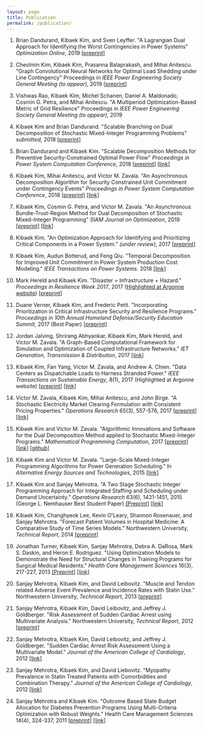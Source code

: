 ```yaml
---
layout: page
title: Publication
permalink: /publication/
---
```


1. Brian Dandurand, Kibaek Kim, and Sven Leyffer. "A Lagrangian Dual Approach for Identifying the Worst Contingencies in Power Systems" *Optimization Online*, 2019 [[preprint]](http://www.optimization-online.org/DB_FILE/2019/07/7306.pdf)

1. Cheolmin Kim, Kibaek Kim, Prasanna Balaprakash, and Mihai Anitescu. "Graph Convolutional Neural Networks for Optimal Load Shedding under Line Contingency" Proceedings in *IEEE Power Engineering Society General Meeting (to appear)*, 2019 [[preprint](https://kibaekkim.github.io/papers/PES-GCN-preprint.pdf)]

1. Vishwas Rao, Kibaek Kim, Michel Schanen, Daniel A. Maldonado, Cosmin G. Petra, and Mihai Anitescu. "A Multiperiod Optimization-Based Metric of Grid Resilience" Proceedings in *IEEE Power Engineering Society General Meeting (to appear)*, 2019

1. Kibaek Kim and Brian Dandurand. "Scalable Branching on Dual Decomposition of Stochastic Mixed-Integer Programming Problems" *submitted*, 2018 [[preprint]](http://www.optimization-online.org/DB_HTML/2018/10/6867.html)

1. Brian Dandurand and Kibaek Kim. "Scalable Decomposition Methods for Preventive Security-Constrained Optimal Power Flow" *Proceedings in Power System Computation Conference*, 2018 [[preprint]](http://www.mcs.anl.gov/~kibaekkim/dandurand2018pscc.pdf) [[link]](https://doi.org/10.23919/PSCC.2018.8442836)

1. Kibaek Kim, Mihai Anitescu, and Victor M. Zavala. "An Asynchronous Decomposition Algorithm for Security Constrained Unit Commitment under Contingency Events" *Proceedings in Power System Computation Conference*, 2018 [[preprint]](http://www.mcs.anl.gov/~kibaekkim/PSCC-KimAnitescuZavala.pdf) [[link]](https://doi.org/10.23919/PSCC.2018.8450937)

1. Kibaek Kim, Cosmin G. Petra, and Victor M. Zavala. "An Asynchronous Bundle-Trust-Region Method for Dual Decomposition of Stochastic Mixed-Integer Programming" *SIAM Journal on Optimization*, 2019 [[preprint]](https://kibaekkim.github.io/papers/M114818.pdf) [[link]](https://epubs.siam.org/doi/abs/10.1137/17M1148189)

1. Kibaek Kim. "An Optimization Approach for Identifying and Prioritizing Critical Components in a Power System." *(under review)*, 2017 [[preprint]](http://www.mcs.anl.gov/publication/optimization-approach-identifying-and-prioritizing-critical-components-power-system)

1. Kibaek Kim, Audun Botterud, and Feng Qiu. "Temporal Decomposition for Improved Unit Commitment in Power System Production Cost Modeling." *IEEE Transactions on Power Systems*. 2018 [[link]](http://ieeexplore.ieee.org/document/8316946/)

1. Mark Hereld and Kibaek Kim. "Disaster = Infrastructure + Hazard." *Proceedings in Resilience Week 2017*, 2017 ([Highlighted at Argonne website](http://www.mcs.anl.gov/articles/disaster-infrastructure-hazard)) [[preprint]](http://www.mcs.anl.gov/publication/disaster-infrastructure-hazard)

1. Duane Verner, Kibaek Kim, and Frederic Petit. "Incorporating Prioritization in Critical Infrastructure Security and Resilience Programs." *Proceedings in 10th Annual Homeland Defense/Security Education Summit*, 2017 (Best Paper) [[preprint]](http://www.mcs.anl.gov/publication/incorporating-priorization-critical-infrastructure-security-and-resilience-programs)

1. Jordan Jalving, Shrirang Abhyankar, Kibaek Kim, Mark Hereld, and Victor M. Zavala. "A Graph-Based Computational Framework for Simulation and Optimization of Coupled Infrastructure Networks." *IET Generation, Transmission & Distribution*, 2017 [[link]](http://digital-library.theiet.org/content/journals/10.1049/iet-gtd.2016.1582)

1. Kibaek Kim, Fan Yang, Victor M. Zavala, and Andrew A. Chien. "Data Centers as Dispatchable Loads to Harness Stranded Power." *IEEE Transactions on Sustainable Energy*, 8(1), 2017 (Highlighted at Argonne website) [[preprint]](http://dx.doi.org/10.1109/TSTE.2016.2593607) [[link]](http://ieeexplore.ieee.org/abstract/document/7517380/)

1. Victor M. Zavala, Kibaek Kim, Mihai Anitescu, and John Birge. "A Stochastic Electricity Market Clearing Formulation with Consistent Pricing Properties." *Operations Research* 65(3), 557-576, 2017 [[preprint]](http://arxiv.org/abs/1510.08335) [[link]](http://pubsonline.informs.org/doi/abs/10.1287/opre.2016.1576)

1. Kibaek Kim and Victor M. Zavala. "Algorithmic Innovations and Software for the Dual Decomposition Method applied to Stochastic Mixed-Integer Programs." *Mathematical Programming Computation*, 2017 [[preprint]](http://www.optimization-online.org/DB_FILE/2015/06/4960.pdf) [[link]](http://www.springer.com/-/2/AV-OkG9bZZYXVFkW9Cpi) [[github]](https://github.com/Argonne-National-Laboratory/DSP)

1. Kibaek Kim and Victor M. Zavala. "Large-Scale Mixed-Integer Programming Algorithms for Power Generation Scheduling." *In Alternative Energy Sources and Technologies*, 2015 [[link]](https://link.springer.com/chapter/10.1007/978-3-319-28752-2_18)

1. Kibaek Kim and Sanjay Mehrotra. "A Two Stage Stochastic Integer Programming Approach for Integrated Staffing and Scheduling under Demand Uncertainty." *Operations Research* 63(6), 1431-1451, 2015 (George L. Nemhauser Best Student Paper) [[Preprint]](http://www.mcs.anl.gov/~kibaekkim/StaffingModel-OR.pdf) [[link]](http://dx.doi.org/10.1287/opre.2015.1421)

1. Kibaek Kim, Changhyeok Lee, Kevin O'Leary, Shannon Rosenauer, and Sanjay Mehrotra. "Forecast Patient Volumes in Hospital Medicine: A Comparative Study of Time Series Models." Northwestern University, *Technical Report*, 2014 [[preprint]](http://www.mcs.anl.gov/~kibaekkim/ForecastingHospitalMedicine.pdf)

1. Jonathan Turner, Kibaek Kim, Sanjay Mehrotra, Debra A. DaRosa, Mark S. Daskin, and Heron E. Rodriguez. "Using Optimization Models to Demonstrate the Need for Structural Changes in Training Programs for Surgical Medical Residents." *Health Care Management Sciences* 16(3), 217-227, 2013 [[Preprint]](https://www.researchgate.net/publication/236071876_Using_optimization_models_to_demonstrate_the_need_for_structural_changes_in_training_programs_for_surgical_medical_residents) [[link]](http://dx.doi.org/10.1007/s10729-013-9230-6)

1. Sanjay Mehrotra, Kibaek Kim, and David Leibovitz. "Muscle and Tendon related Adverse Event Prevalence and Incidence Rates with Statin Use." Northwestern University, *Technical Report*, 2013 [[preprint]](http://www.mcs.anl.gov/~kibaekkim/StatinAnalysis.pdf)

1. Sanjay Mehrotra, Kibaek Kim, David Leibovitz, and Jeffrey J. Goldberger. "Risk Assessment of Sudden Cardiac Arrest using Multivariate Analysis." Northwestern University, *Technical Report*, 2012 [[preprint]](http://www.mcs.anl.gov/~kibaekkim/SuddenCardiacArrest.pdf)

1. Sanjay Mehrotra, Kibaek Kim, David Leibovitz, and Jeffrey J. Goldberger. "Sudden Cardiac Arrest Risk Assessment Using a Multivariate Model." *Journal of the American College of Cardiology*, 2012 [[link]](http://dx.doi.org/10.1016/S0735-1097(12)60275-7)

1. Sanjay Mehrotra, Kibaek Kim, and David Liebovitz. "Myopathy Prevalence in Statin Treated Patients with Comorbidities and Combination Therapy." *Journal of the American College of Cardiology*, 2012 [[link]](http://dx.doi.org/10.1007/s10729-011-9166-7)

1. Sanjay Mehrotra and Kibaek Kim. "Outcome Based State Budget Allocation for Diabetes Prevention Programs Using Multi-Criteria Optimization with Robust Weights." Health Care Management Sciences 14(4), 324-337, 2011 [[preprint]](https://www.researchgate.net/publication/51220120_Outcome_based_state_budget_allocation_for_diabetes_prevention_programs_using_multi-criteria_optimization_with_robust_weights) [[link]](http://dx.doi.org/10.1007/s10729-011-9166-7)
